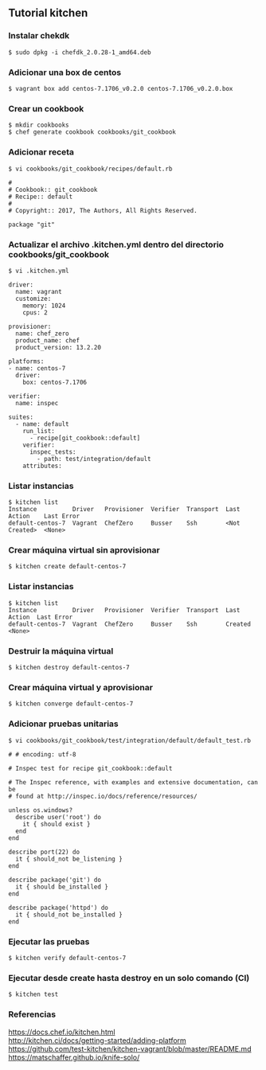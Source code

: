 ## Tutorial kitchen

### Instalar chekdk
```
$ sudo dpkg -i chefdk_2.0.28-1_amd64.deb
```

### Adicionar una box de centos
```
$ vagrant box add centos-7.1706_v0.2.0 centos-7.1706_v0.2.0.box
```

### Crear un cookbook
```
$ mkdir cookbooks
$ chef generate cookbook cookbooks/git_cookbook
```

### Adicionar receta

```
$ vi cookbooks/git_cookbook/recipes/default.rb
```

```
#
# Cookbook:: git_cookbook
# Recipe:: default
#
# Copyright:: 2017, The Authors, All Rights Reserved.

package "git"
```

### Actualizar el archivo .kitchen.yml dentro del directorio cookbooks/git_cookbook
```
$ vi .kitchen.yml
```

```
driver:
  name: vagrant
  customize:
    memory: 1024
    cpus: 2

provisioner:
  name: chef_zero
  product_name: chef
  product_version: 13.2.20

platforms:
- name: centos-7
  driver:
    box: centos-7.1706

verifier:
  name: inspec

suites:
  - name: default
    run_list:
      - recipe[git_cookbook::default]
    verifier:
      inspec_tests:
        - path: test/integration/default
    attributes:
```

### Listar instancias
```
$ kitchen list
Instance          Driver   Provisioner  Verifier  Transport  Last Action    Last Error
default-centos-7  Vagrant  ChefZero     Busser    Ssh        <Not Created>  <None>
```
### Crear máquina virtual sin aprovisionar
```
$ kitchen create default-centos-7
```

### Listar instancias
```
$ kitchen list
Instance          Driver   Provisioner  Verifier  Transport  Last Action  Last Error
default-centos-7  Vagrant  ChefZero     Busser    Ssh        Created      <None>
```

### Destruir la máquina virtual
```
$ kitchen destroy default-centos-7
```

### Crear máquina virtual y aprovisionar
```
$ kitchen converge default-centos-7
```

### Adicionar pruebas unitarias
```
$ vi cookbooks/git_cookbook/test/integration/default/default_test.rb
```

```
# # encoding: utf-8

# Inspec test for recipe git_cookbook::default

# The Inspec reference, with examples and extensive documentation, can be
# found at http://inspec.io/docs/reference/resources/

unless os.windows?
  describe user('root') do
    it { should exist }
  end
end

describe port(22) do
  it { should_not be_listening }
end

describe package('git') do
  it { should be_installed }
end

describe package('httpd') do
  it { should_not be_installed }
end
```

### Ejecutar las pruebas
```
$ kitchen verify default-centos-7
```

### Ejecutar desde create hasta destroy en un solo comando (CI)
```
$ kitchen test
```

### Referencias
https://docs.chef.io/kitchen.html  
http://kitchen.ci/docs/getting-started/adding-platform  
https://github.com/test-kitchen/kitchen-vagrant/blob/master/README.md  
https://matschaffer.github.io/knife-solo/
